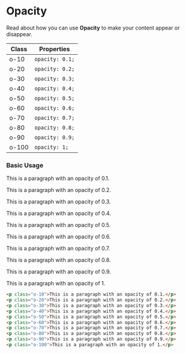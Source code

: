 # Opacity

Read about how you can use **Opacity** to make your content appear or disappear.

| Class | Properties      |
| ----- | --------------- |
| o-10  | `opacity: 0.1;` |
| o-20  | `opacity: 0.2;` |
| o-30  | `opacity: 0.3;` |
| o-40  | `opacity: 0.4;` |
| o-50  | `opacity: 0.5;` |
| o-60  | `opacity: 0.6;` |
| o-70  | `opacity: 0.7;` |
| o-80  | `opacity: 0.8;` |
| o-90  | `opacity: 0.9;` |
| o-100 | `opacity: 1;`   |

### Basic Usage

<p class="o-10">This is a paragraph with an opacity of 0.1.</p>
<p class="o-20">This is a paragraph with an opacity of 0.2.</p>
<p class="o-30">This is a paragraph with an opacity of 0.3.</p>
<p class="o-40">This is a paragraph with an opacity of 0.4.</p>
<p class="o-50">This is a paragraph with an opacity of 0.5.</p>
<p class="o-60">This is a paragraph with an opacity of 0.6.</p>
<p class="o-70">This is a paragraph with an opacity of 0.7.</p>
<p class="o-80">This is a paragraph with an opacity of 0.8.</p>
<p class="o-90">This is a paragraph with an opacity of 0.9.</p>
<p class="o-100">This is a paragraph with an opacity of 1.</p>

```html
<p class="o-10">This is a paragraph with an opacity of 0.1.</p>
<p class="o-20">This is a paragraph with an opacity of 0.2.</p>
<p class="o-30">This is a paragraph with an opacity of 0.3.</p>
<p class="o-40">This is a paragraph with an opacity of 0.4.</p>
<p class="o-50">This is a paragraph with an opacity of 0.5.</p>
<p class="o-60">This is a paragraph with an opacity of 0.6.</p>
<p class="o-70">This is a paragraph with an opacity of 0.7.</p>
<p class="o-80">This is a paragraph with an opacity of 0.8.</p>
<p class="o-90">This is a paragraph with an opacity of 0.9.</p>
<p class="o-100">This is a paragraph with an opacity of 1.</p>
```

